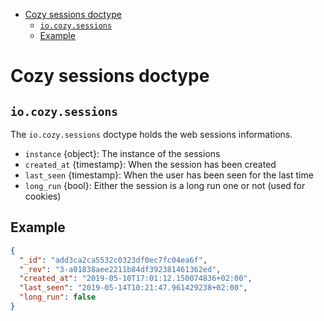 - [Cozy sessions doctype](#cozy-sessions-doctype)
  - [`io.cozy.sessions`](#iocozysessions)
  - [Example](#example)

# Cozy sessions doctype

## `io.cozy.sessions`

The `io.cozy.sessions` doctype holds the web sessions informations.

- `instance` {object}: The instance of the sessions
- `created_at` {timestamp}: When the session has been created
- `last_seen` {timestamp}: When the user has been seen for the last time
- `long_run` {bool}: Either the session is a long run one or not (used for
  cookies)

## Example

```json
{
  "_id": "add3ca2ca5532c0323df0ec7fc04ea6f",
  "_rev": "3-a01838aee2211b84df392381461362ed",
  "created_at": "2019-05-10T17:01:12.150074836+02:00",
  "last_seen": "2019-05-14T10:21:47.961429238+02:00",
  "long_run": false
}
```
